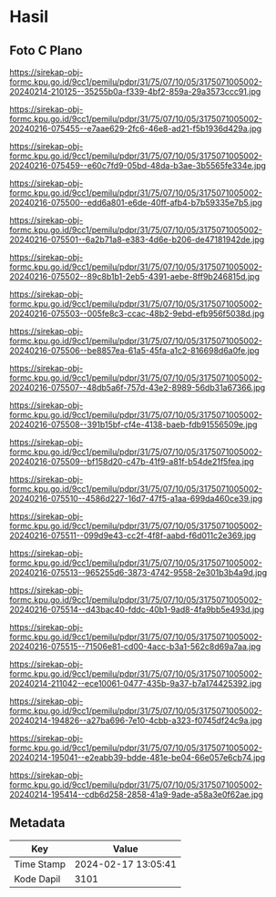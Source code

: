 # Hasil

## Foto C Plano

https://sirekap-obj-formc.kpu.go.id/9cc1/pemilu/pdpr/31/75/07/10/05/3175071005002-20240214-210125--35255b0a-f339-4bf2-859a-29a3573ccc91.jpg

https://sirekap-obj-formc.kpu.go.id/9cc1/pemilu/pdpr/31/75/07/10/05/3175071005002-20240216-075455--e7aae629-2fc6-46e8-ad21-f5b1936d429a.jpg

https://sirekap-obj-formc.kpu.go.id/9cc1/pemilu/pdpr/31/75/07/10/05/3175071005002-20240216-075459--e60c7fd9-05bd-48da-b3ae-3b5565fe334e.jpg

https://sirekap-obj-formc.kpu.go.id/9cc1/pemilu/pdpr/31/75/07/10/05/3175071005002-20240216-075500--edd6a801-e6de-40ff-afb4-b7b59335e7b5.jpg

https://sirekap-obj-formc.kpu.go.id/9cc1/pemilu/pdpr/31/75/07/10/05/3175071005002-20240216-075501--6a2b71a8-e383-4d6e-b206-de47181942de.jpg

https://sirekap-obj-formc.kpu.go.id/9cc1/pemilu/pdpr/31/75/07/10/05/3175071005002-20240216-075502--89c8b1b1-2eb5-4391-aebe-8ff9b246815d.jpg

https://sirekap-obj-formc.kpu.go.id/9cc1/pemilu/pdpr/31/75/07/10/05/3175071005002-20240216-075503--005fe8c3-ccac-48b2-9ebd-efb956f5038d.jpg

https://sirekap-obj-formc.kpu.go.id/9cc1/pemilu/pdpr/31/75/07/10/05/3175071005002-20240216-075506--be8857ea-61a5-45fa-a1c2-816698d6a0fe.jpg

https://sirekap-obj-formc.kpu.go.id/9cc1/pemilu/pdpr/31/75/07/10/05/3175071005002-20240216-075507--48db5a6f-757d-43e2-8989-56db31a67366.jpg

https://sirekap-obj-formc.kpu.go.id/9cc1/pemilu/pdpr/31/75/07/10/05/3175071005002-20240216-075508--391b15bf-cf4e-4138-baeb-fdb91556509e.jpg

https://sirekap-obj-formc.kpu.go.id/9cc1/pemilu/pdpr/31/75/07/10/05/3175071005002-20240216-075509--bf158d20-c47b-41f9-a81f-b54de21f5fea.jpg

https://sirekap-obj-formc.kpu.go.id/9cc1/pemilu/pdpr/31/75/07/10/05/3175071005002-20240216-075510--4586d227-16d7-47f5-a1aa-699da460ce39.jpg

https://sirekap-obj-formc.kpu.go.id/9cc1/pemilu/pdpr/31/75/07/10/05/3175071005002-20240216-075511--099d9e43-cc2f-4f8f-aabd-f6d011c2e369.jpg

https://sirekap-obj-formc.kpu.go.id/9cc1/pemilu/pdpr/31/75/07/10/05/3175071005002-20240216-075513--965255d6-3873-4742-9558-2e301b3b4a9d.jpg

https://sirekap-obj-formc.kpu.go.id/9cc1/pemilu/pdpr/31/75/07/10/05/3175071005002-20240216-075514--d43bac40-fddc-40b1-9ad8-4fa9bb5e493d.jpg

https://sirekap-obj-formc.kpu.go.id/9cc1/pemilu/pdpr/31/75/07/10/05/3175071005002-20240216-075515--71506e81-cd00-4acc-b3a1-562c8d69a7aa.jpg

https://sirekap-obj-formc.kpu.go.id/9cc1/pemilu/pdpr/31/75/07/10/05/3175071005002-20240214-211042--ece10061-0477-435b-9a37-b7a174425392.jpg

https://sirekap-obj-formc.kpu.go.id/9cc1/pemilu/pdpr/31/75/07/10/05/3175071005002-20240214-194826--a27ba696-7e10-4cbb-a323-f0745df24c9a.jpg

https://sirekap-obj-formc.kpu.go.id/9cc1/pemilu/pdpr/31/75/07/10/05/3175071005002-20240214-195041--e2eabb39-bdde-481e-be04-66e057e6cb74.jpg

https://sirekap-obj-formc.kpu.go.id/9cc1/pemilu/pdpr/31/75/07/10/05/3175071005002-20240214-195414--cdb6d258-2858-41a9-9ade-a58a3e0f62ae.jpg


## Metadata

| Key        | Value               |
| ---------- | ------------------- |
| Time Stamp | 2024-02-17 13:05:41 |
| Kode Dapil | 3101                |



